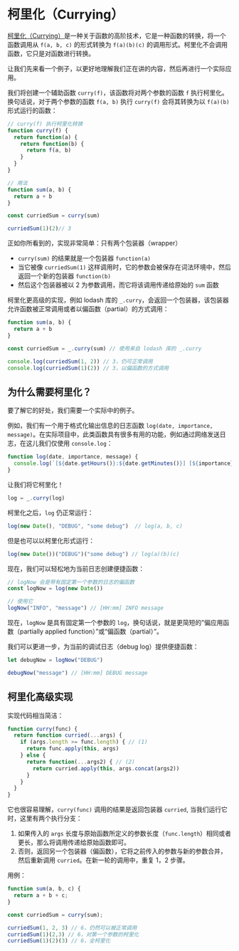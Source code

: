# 柯里化（Currying）

[柯里化（Currying）](https://en.wikipedia.org/wiki/Currying)是一种关于函数的高阶技术，它是一种函数的转换，将一个函数调用从 `f(a, b, c)` 的形式转换为 `f(a)(b)(c)` 的调用形式。柯里化不会调用函数，它只是对函数进行转换。

让我们先来看一个例子，以更好地理解我们正在讲的内容，然后再进行一个实际应用。

我们将创建一个辅助函数 `curry(f)`，该函数将对两个参数的函数 `f` 执行柯里化。换句话说，对于两个参数的函数 `f(a, b)` 执行 `curry(f)` 会将其转换为以 `f(a)(b)` 形式运行的函数：
```js
// curry(f) 执行柯里化转换
function curry(f) { 
  return function(a) {
    return function(b) {
      return f(a, b)
    }
  }
}

// 用法
function sum(a, b) {
  return a + b
}

const curriedSum = curry(sum)

curriedSum(1)(2)// 3
```
正如你所看到的，实现非常简单：只有两个包装器（wrapper）
- `curry(sum)` 的结果就是一个包装器 `function(a)`
- 当它被像 `curriedSum(1)` 这样调用时，它的参数会被保存在词法环境中，然后返回一个新的包装器 `function(b)`
- 然后这个包装器被以 2 为参数调用，而它将该调用传递给原始的 `sum` 函数

柯里化更高级的实现，例如 lodash 库的 `_.curry`，会返回一个包装器，该包装器允许函数被正常调用或者以偏函数（partial）的方式调用：
```js
function sum(a, b) {
  return a + b
}

const curriedSum = _.curry(sum) // 使用来自 lodash 库的 _.curry

console.log(curriedSum(1, 2)) // 3，仍可正常调用
console.log(curriedSum(1)(2)) // 3，以偏函数的方式调用
```

## 为什么需要柯里化？
要了解它的好处，我们需要一个实际中的例子。

例如，我们有一个用于格式化输出信息的日志函数 `log(date, importance, message)`。在实际项目中，此类函数具有很多有用的功能，例如通过网络发送日志，在这儿我们仅使用 `console.log`：
```js
function log(date, importance, message) {
  console.log(`[${date.getHours()}:${date.getMinutes()}] [${importance}] ${message}`)
}
```
让我们将它柯里化！
```js
log = _.curry(log)
```
柯里化之后，`log` 仍正常运行：
```js
log(new Date(), "DEBUG", "some debug")  // log(a, b, c)
```
但是也可以以柯里化形式运行：
```js
log(new Date())("DEBUG")("some debug") // log(a)(b)(c)
```
现在，我们可以轻松地为当前日志创建便捷函数：
```js
// logNow 会是带有固定第一个参数的日志的偏函数
const logNow = log(new Date())

// 使用它
logNow("INFO", "message") // [HH:mm] INFO message
```
现在，`logNow` 是具有固定第一个参数的 `log`，换句话说，就是更简短的”偏应用函数（partially applied function）”或“偏函数（partial）”。

我们可以更进一步，为当前的调试日志（debug log）提供便捷函数：
```js
let debugNow = logNow("DEBUG")

debugNow("message") // [HH:mm] DEBUG message
```

## 柯里化高级实现
实现代码相当简洁：
```js
function curry(func) {
  return function curried(...args) {
    if (args.length >= func.length) { // (1)
      return func.apply(this, args)
    } else {
      return function(...args2) { // (2)
        return curried.apply(this, args.concat(args2))
      }
    }
  }
}
```
它也很容易理解，`curry(func)` 调用的结果是返回包装器 `curried`, 当我们运行它时，这里有两个执行分支：

1. 如果传入的 `args` 长度与原始函数所定义的参数长度（`func.length`）相同或者更长，那么将调用传递给原始函数即可。
2. 否则，返回另一个包装器（偏函数），它将之前传入的参数与新的参数合并，然后重新调用 `curried`。在新一轮的调用中，重复 1，2 步骤。

用例：
```js
function sum(a, b, c) {
  return a + b + c;
}

const curriedSum = curry(sum);

curriedSum(1, 2, 3) // 6，仍然可以被正常调用
curriedSum(1)(2,3) // 6，对第一个参数的柯里化
curriedSum(1)(2)(3) // 6，全柯里化
```
